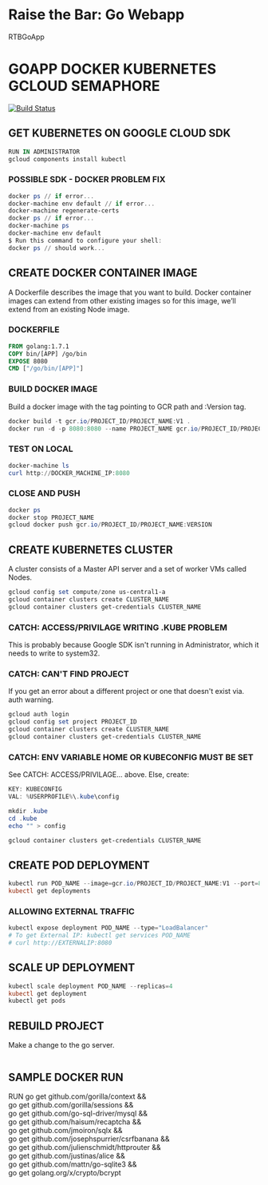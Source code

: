 # Raise the Bar: Go Webapp
RTBGoApp
# GOAPP DOCKER KUBERNETES GCLOUD SEMAPHORE
[![Build Status](https://semaphoreci.com/api/v1/sfeigen/rtbwebapp/branches/master/badge.svg)](https://semaphoreci.com/sfeigen/rtbwebapp)

## GET KUBERNETES ON GOOGLE CLOUD SDK
```powershell
RUN IN ADMINISTRATOR
gcloud components install kubectl
```

### POSSIBLE SDK - DOCKER PROBLEM FIX
```powershell
docker ps // if error...
docker-machine env default // if error...
docker-machine regenerate-certs
docker ps // if error...
docker-machine ps
docker-machine env default
$ Run this command to configure your shell:
docker ps // should work...
```

## CREATE DOCKER CONTAINER IMAGE
A Dockerfile describes the image that you want to build. Docker container images can extend from other existing images so for this image, we’ll extend from an existing Node image.

### DOCKERFILE
```dockerfile
FROM golang:1.7.1
COPY bin/[APP] /go/bin
EXPOSE 8080
CMD ["/go/bin/[APP]"]
```

### BUILD DOCKER IMAGE
Build a docker image with the tag pointing to GCR path and :Version tag.
```powershell
docker build -t gcr.io/PROJECT_ID/PROJECT_NAME:V1 .
docker run -d -p 8080:8080 --name PROJECT_NAME gcr.io/PROJECT_ID/PROJECT_NAME:V1
```

### TEST ON LOCAL
```powershell
docker-machine ls
curl http://DOCKER_MACHINE_IP:8080
```

### CLOSE AND PUSH
```powershell
docker ps
docker stop PROJECT_NAME
gcloud docker push gcr.io/PROJECT_ID/PROJECT_NAME:VERSION
```

## CREATE KUBERNETES CLUSTER
A cluster consists of a Master API server and a set of worker VMs called Nodes.
```powershell
gcloud config set compute/zone us-central1-a
gcloud container clusters create CLUSTER_NAME
gcloud container clusters get-credentials CLUSTER_NAME
```

### CATCH: ACCESS/PRIVILAGE WRITING .KUBE PROBLEM
This is probably because Google SDK isn't running in Administrator, which it needs to write to system32.

### CATCH: CAN'T FIND PROJECT
If you get an error about a different project or one that doesn't exist via. auth warning.
```powershell
gcloud auth login
gcloud config set project PROJECT_ID
gcloud container clusters create CLUSTER_NAME
gcloud container clusters get-credentials CLUSTER_NAME
```

### CATCH: ENV VARIABLE HOME OR KUBECONFIG MUST BE SET
See CATCH: ACCESS/PRIVILAGE... above. Else, create:
```powershell
KEY: KUBECONFIG
VAL: %USERPROFILE%\.kube\config

mkdir .kube
cd .kube
echo "" > config

gcloud container clusters get-credentials CLUSTER_NAME
```

## CREATE POD DEPLOYMENT
```powershell
kubectl run POD_NAME --image=gcr.io/PROJECT_ID/PROJECT_NAME:V1 --port=8080
kubectl get deployments
```

### ALLOWING EXTERNAL TRAFFIC
```powershell
kubectl expose deployment POD_NAME --type="LoadBalancer"
# To get External IP: kubectl get services POD_NAME
# curl http://EXTERNALIP:8080
```

## SCALE UP DEPLOYMENT
```powershell
kubectl scale deployment POD_NAME --replicas=4
kubectl get deployment
kubectl get pods
```

## REBUILD PROJECT
Make a change to the go server.
```powershell

``` 

## SAMPLE DOCKER RUN
RUN go get github.com/gorilla/context && \
go get github.com/gorilla/sessions && \
go get github.com/go-sql-driver/mysql && \
go get github.com/haisum/recaptcha && \
go get github.com/jmoiron/sqlx && \
go get github.com/josephspurrier/csrfbanana && \
go get github.com/julienschmidt/httprouter && \
go get github.com/justinas/alice && \
go get github.com/mattn/go-sqlite3 && \
go get golang.org/x/crypto/bcrypt